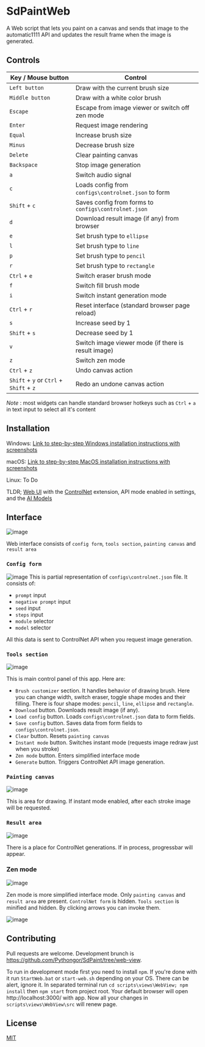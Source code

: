 # SdPaintWeb

A Web script that lets you paint on a canvas and sends that image to the automatic1111 API and updates the result frame when the image is generated.

## Controls

| Key / Mouse button                      | Control                                              |
| --------------------------------------- | ---------------------------------------------------- |
| `Left button`                           | Draw with the current brush size                     |
| `Middle button`                         | Draw with a white color brush                        |
| `Escape`                                | Escape from image viewer or switch off zen mode      |
| `Enter`                                 | Request image rendering                              |
| `Equal`                                 | Increase brush size                                  |
| `Minus`                                 | Decrease brush size                                  |
| `Delete`                                | Clear painting canvas                                |
| `Backspace`                             | Stop image generation                                |
| `a`                                     | Switch audio signal                                  |
| `c`                                     | Loads config from `configs\controlnet.json` to form  |
| `Shift` + `c`                           | Saves config from forms to `configs\controlnet.json` |
| `d`                                     | Download result image (if any) from browser          |
| `e`                                     | Set brush type to `ellipse`                          |
| `l`                                     | Set brush type to `line`                             |
| `p`                                     | Set brush type to `pencil`                           |
| `r`                                     | Set brush type to `rectangle`                        |
| `Ctrl` + `e`                            | Switch eraser brush mode                             |
| `f`                                     | Switch fill brush mode                               |
| `i`                                     | Switch instant generation mode                       |
| `Ctrl` + `r`                            | Reset interface (standard browser page reload)       |
| `s`                                     | Increase seed by 1                                   |
| `Shift` + `s`                           | Decrease seed by 1                                   |
| `v`                                     | Switch image viewer mode (if there is result image)  |
| `z`                                     | Switch zen mode                                      |
| `Ctrl` + `z`                            | Undo canvas action                                   |
| `Shift` + `y` or `Ctrl` + `Shift` + `z` | Redo an undone canvas action                         |

_Note_ : most widgets can handle standard browser hotkeys such as `Ctrl` + `a` in text input to select all it's content

## Installation

Windows: [Link to step-by-step Windows installation instructions with screenshots](INSTALL_Windows.md)

macOS: [Link to step-by-step MacOS installation instructions with screenshots](INSTALL_MacOS.md)

Linux: To Do

TLDR; [Web UI](https://github.com/AUTOMATIC1111/stable-diffusion-webui) with
the [ControlNet](https://github.com/Mikubill/sd-webui-controlnet) extension, API mode enabled in settings, and
the [AI Models](https://huggingface.co/lllyasviel/ControlNet-v1-1)

## Interface

![image](images/web_view.png)

Web interface consists of `config form`, `tools section`, `painting canvas` and `result area`

### `Config form`

![image](images/web_form.png)
This is partial representation of `configs\controlnet.json` file. It consists of:

- `prompt` input
- `negative prompt` input
- `seed` input
- `steps` input
- `module` selector
- `model` selector

All this data is sent to ControlNet API when you request image generation.

### `Tools section`

![image](images/web_tools.png)

This is main control panel of this app. Here are:

- `Brush customizer` section. It handles behavior of drawing brush. Here you can change width, switch eraser, toggle shape modes and their filling. There is four shape modes: `pencil`, `line`, `ellipse` and `rectangle`.
- `Download` button. Downloads result image (if any).
- `Load config` button. Loads `configs\controlnet.json` data to form fields.
- `Save config` button. Saves data from form fields to `configs\controlnet.json`.
- `Clear` button. Resets `painting canvas`
- `Instant mode` button. Switches instant mode (requests image redraw just when you stroke)
- `Zen mode` button. Enters simplified interface mode
- `Generate` button. Triggers ControlNet API image generation.

### `Painting canvas`

![image](images/web_canvas.png)

This is area for drawing. If instant mode enabled, after each stroke image will be requested.

### `Result area`

![image](images/web_result.png)

There is a place for ControlNet generations. If in process, progressbar will appear.

### Zen mode

![image](images/web_zen.png)

Zen mode is more simplified interface mode. Only `painting canvas` and `result area` are present. `ControlNet form` is hidden. `Tools section` is minified and hidden. By clicking arrows you can invoke them.

![image](images/web_controls.png)

## Contributing

Pull requests are welcome. Development brunch is https://github.com/Pythongor/SdPaint/tree/web-view.

To run in development mode first you need to install `npm`. If you're done with it run `StartWeb.bat` or `start-web.sh` depending on your OS. There can be alert, ignore it. In separated terminal run `cd scripts\views\WebView; npm install` then `npm start` from project root. Your default browser will open http://localhost:3000/ with app. Now all your changes in `scripts\views\WebView\src` will renew page.

## License

[MIT](https://choosealicense.com/licenses/mit/)
